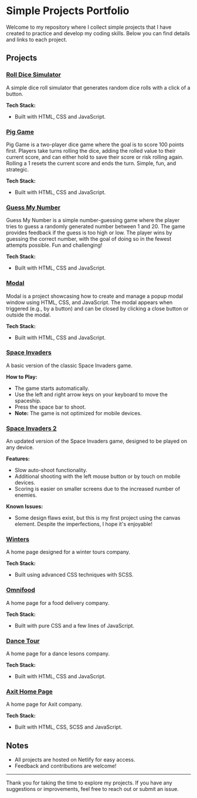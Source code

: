 # Simple Projects Portfolio

Welcome to my repository where I collect simple projects that I have created to practice and develop my coding skills. Below you can find details and links to each project.

## Projects

### [Roll Dice Simulator](https://dice-roll-sim.netlify.app)
A simple dice roll simulator that generates random dice rolls with a click of a button.

**Tech Stack:**
- Built with HTML, CSS and JavaScript.

### [Pig Game](https://pig-game-gnikolay.netlify.app/)
Pig Game is a two-player dice game where the goal is to score 100 points first. Players take turns rolling the dice, adding the rolled value to their current score, and can either hold to save their score or risk rolling again. Rolling a 1 resets the current score and ends the turn. Simple, fun, and strategic.

**Tech Stack:**
- Built with HTML, CSS and JavaScript.
  
### [Guess My Number](https://guess-my-number-gnikolay.netlify.app/)
Guess My Number is a simple number-guessing game where the player tries to guess a randomly generated number between 1 and 20. The game provides feedback if the guess is too high or low. The player wins by guessing the correct number, with the goal of doing so in the fewest attempts possible. Fun and challenging!

**Tech Stack:**
- Built with HTML, CSS and JavaScript.
  
### [Modal](https://gnikolay-modal.netlify.app/)
Modal is a project showcasing how to create and manage a popup modal window using HTML, CSS, and JavaScript. The modal appears when triggered (e.g., by a button) and can be closed by clicking a close button or outside the modal.

**Tech Stack:**
- Built with HTML, CSS and JavaScript.

### [Space Invaders](https://space-invaders-basic.netlify.app)
A basic version of the classic Space Invaders game.

**How to Play:**
- The game starts automatically.
- Use the left and right arrow keys on your keyboard to move the spaceship.
- Press the space bar to shoot.
- **Note:** The game is not optimized for mobile devices.

### [Space Invaders 2](https://space-invaders-gnikolay.netlify.app)
An updated version of the Space Invaders game, designed to be played on any device.

**Features:**
- Slow auto-shoot functionality.
- Additional shooting with the left mouse button or by touch on mobile devices.
- Scoring is easier on smaller screens due to the increased number of enemies.

**Known Issues:**
- Some design flaws exist, but this is my first project using the canvas element. Despite the imperfections, I hope it's enjoyable!

### [Winters](https://winters-ngn.netlify.app)
A home page designed for a winter tours company.

**Tech Stack:**
- Built using advanced CSS techniques with SCSS.

### [Omnifood](https://omnifood-ng.netlify.app)
A home page for a food delivery company.

**Tech Stack:**
- Built with pure CSS and a few lines of JavaScript.
  
### [Dance Tour](https://dance-tour-nikolaj-georgiev.netlify.app/)
A home page for a dance lesons company.

**Tech Stack:**
- Built with HTML, CSS and JavaScript.
  
### [Axit Home Page](https://axit-home-page-ng.netlify.app/)
A home page for Axit company.

**Tech Stack:**
- Built with HTML, CSS, SCSS and JavaScript.
  
## Notes

- All projects are hosted on Netlify for easy access.
- Feedback and contributions are welcome!

---

Thank you for taking the time to explore my projects. If you have any suggestions or improvements, feel free to reach out or submit an issue.
